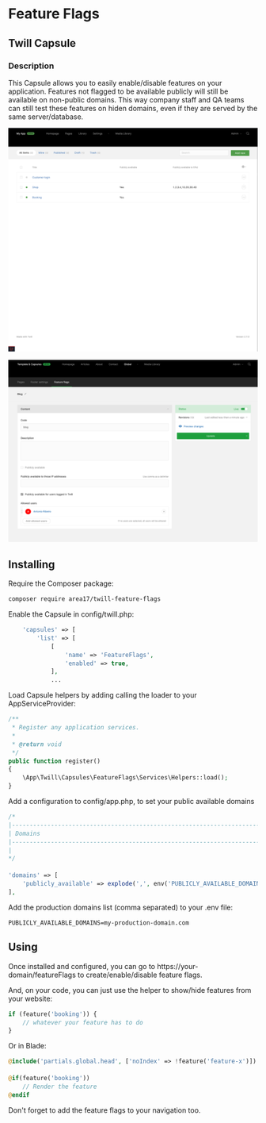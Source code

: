 # Feature Flags
## Twill Capsule

### Description

This Capsule allows you to easily enable/disable features on your application. Features not flagged to be available publicly will still be available on non-public domains. This way company staff and QA teams can still test these features on hiden domains, even if they are served by the same server/database.

![Screenshot 1](docs/screenshot01.png)

![Screenshot 2](docs/screenshot02.png)

## Installing

Require the Composer package:

``` bash
composer require area17/twill-feature-flags
``` 

Enable the Capsule in config/twill.php:

``` php
    'capsules' => [
        'list' => [
            [
                'name' => 'FeatureFlags',
                'enabled' => true,
            ],
            ...
```

Load Capsule helpers by adding calling the loader to your AppServiceProvider:

``` php
/**
 * Register any application services.
 *
 * @return void
 */
public function register()
{
    \App\Twill\Capsules\FeatureFlags\Services\Helpers::load();
}
```

Add a configuration to config/app.php, to set your public available domains

``` php 
/*
|--------------------------------------------------------------------------
| Domains
|--------------------------------------------------------------------------
|
*/

'domains' => [
    'publicly_available' => explode(',', env('PUBLICLY_AVAILABLE_DOMAINS')),
],
```
 
Add the production domains list (comma separated) to your .env file:

``` 
PUBLICLY_AVAILABLE_DOMAINS=my-production-domain.com
```  

## Using

Once installed and configured, you can go to https://your-domain/featureFlags to create/enable/disable feature flags.

And, on your code, you can just use the helper to show/hide features from your website:

``` php 
if (feature('booking')) {
    // whatever your feature has to do
}
```

Or in Blade:

``` php 
@include('partials.global.head', ['noIndex' => !feature('feature-x')])

@if(feature('booking'))
    // Render the feature
@endif
```

Don't forget to add the feature flags to your navigation too.
